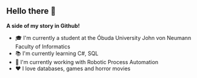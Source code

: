 ## Hello there 👋

__A side of my story in Github!__
- 🎓 I'm currently a student at the Óbuda University John von Neumann Faculty of Informatics
- 📚 I'm currently learning C#, SQL
- 🤖 I'm currently working with Robotic Process Automation
- ❤ I love databases, games and horror movies


<!--
**DN8-BG/DN8-BG** is a ✨ _special_ ✨ repository because its `README.md` (this file) appears on your GitHub profile.

Here are some ideas to get you started:

- 🔭 I’m currently working on ...
- 🌱 I’m currently learning ...
- 👯 I’m looking to collaborate on ...
- 🤔 I’m looking for help with ...
- 💬 Ask me about ...
- 📫 How to reach me: ...
- 😄 Pronouns: ...
- ⚡ Fun fact: ...
-->
